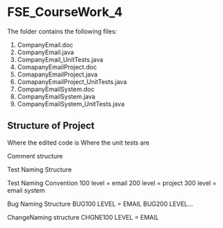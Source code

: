 # FSE_CourseWork_4
The folder contains the following files:
1. CompanyEmail.doc
1. CompanyEmail.java
1. CompanyEmail_UnitTests.java
1. ComapanyEmailProject.doc
1. ComapanyEmailProject.java
1. ComapanyEmailProject_UnitTests.java
1. CompanyEmailSystem.doc
1. CompanyEmailSystem.java
1. CompanyEmailSystem_UnitTests.java



Structure of Project
---------------------

Where the edited code is
Where the unit tests are 

Comment structure

Test Naming Structure

Test Naming Convention
100 level = email
200 level = project
300 level = email system 

Bug Naming Structure
BUG100 LEVEL = EMAIL
BUG200 LEVEL... 

ChangeNaming structure
CHGNE100 LEVEL = EMAIL
